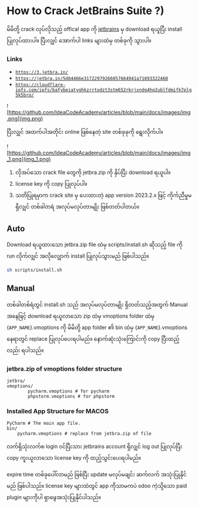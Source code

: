 # How to Crack JetBrains Suite ?)
မိမိတို့ crack လုပ်လိုသည့် offical app ကို [jetbrains](https://www.jetbrains.com/) မှ download ရယူပြီး install ပြုလုပ်ထားပါ။ 
ပြီးလျှင် အောက်ပါ links များထဲမှ တစ်ခုကို သွားပါ။

### Links
* [`https://3.jetbra.in/`](https://3.jetbra.in/)
* [`https://jetbra.in/5d84466e31722979266057664941a71893322460`](https://jetbra.in/5d84466e31722979266057664941a71893322460)
* [`https://cloudflare-ipfs.com/ipfs/bafybeiatyghkzrrtodzt3stm652rkrjxndg4hq2ublfdmifk7plg5k5brq/`](https://cloudflare-ipfs.com/ipfs/bafybeiatyghkzrrtodzt3stm652rkrjxndg4hq2ublfdmifk7plg5k5brq/)

![https://github.com/IdeaCodeAcademy/articles/blob/main/docs/images/img.png](img.png)

ပြီးလျှင် အထက်ပါအတိုင်း online ဖြစ်နေတဲ့ site တစ်ခုခုကို ရွေးလိုက်ပါ။

![https://github.com/IdeaCodeAcademy/articles/blob/main/docs/images/img_1.png](img_1.png)

1.  လိုအပ်သော crack file တွေကို jetbra.zip ကို နှိပ်ပြီး download ရယူပါ။ 
2. license key ကို copy ပြုလုပ်ပါ။ 
3. သတိပြုရမှာက crack site မှ ပေးထားတဲ့ app version 2023.2.x ဖြင့် ကိုက်ညီမှုမရှိလျှင် တစ်ခါတရံ အလုပ်မလုပ်တာမျိုး ဖြစ်တတ်ပါတယ်။


## Auto
Download ရယူထားသော jetbra.zip file ထဲမှ scripts/install.sh ဆိုသည့် file ကို run လိုက်လျှင် အလိုလျှောက် install ပြုလုပ်သွားမည် ဖြစ်ပါသည်။

``` zsh
sh scripts/install.sh
```

## Manual
တစ်ခါတစ်ရံတွင် install.sh သည် အလုပ်မလုပ်တာမျိုး ရှိတတ်သည့်အတွက် Manual အနေဖြင့် download ရယူလာသော zip ထဲမှ  vmoptions folder ထဲမှ {`APP_NAME`}.vmoptions ကို
မိမိတို့ app folder ၏  bin ထဲမှ {`APP_NAME`}.vmoptions နေရာတွင် replace ပြုလုပ်ပေးရပါမည်။ နောက်ဆုံးသုံးကြောင်းကို copy ပြီးထည့်လည်း ရပါသည်။


### jetbra.zip of vmoptions folder structure
    jetbra/
    vmoptions/
            pycharm.vmoptions # for pycharm
            phpstorm.vmoptions # for phpstorm

### Installed App Structure for MACOS

    PyCharm # The main app file.
    bin/
        pycharm.vmoptions # replace from jetbra.zip of file


လက်ရှိသုံးလက်စ login ၀င်ပြီးသား jetbrains account ရှိလျှင် log out ပြုလုပ်ပြီး 
copy ကူးယူလာသော license key ကို ထည့်သွင်းပေးရပါမည်။ 

expire time တစ်ခုပေါ်လာမည် ဖြစ်ပြီး update မလုပ်မချင်း ဆက်လက် အသုံးပြုနိုင်မည် ဖြစ်ပါသည်။ 
license key များထဲတွင် app ကိုသာမကပဲ odoo ကဲ့သို့သော paid plugin များကိုပါ ရှာဖွေအသုံးပြုနိုင်ပါသည်။


